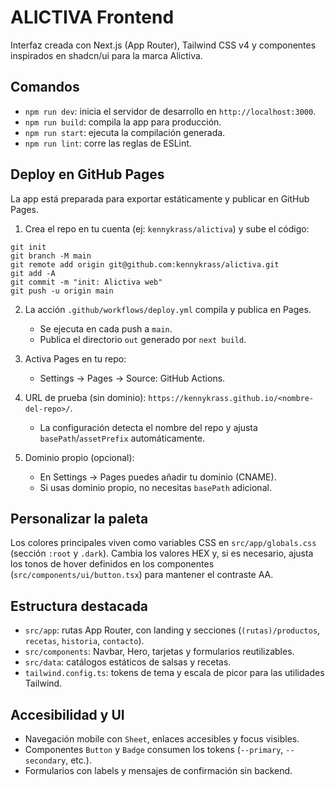 # ALICTIVA Frontend

Interfaz creada con Next.js (App Router), Tailwind CSS v4 y componentes inspirados en shadcn/ui para la marca Alictiva.

## Comandos
- `npm run dev`: inicia el servidor de desarrollo en `http://localhost:3000`.
- `npm run build`: compila la app para producción.
- `npm run start`: ejecuta la compilación generada.
- `npm run lint`: corre las reglas de ESLint.

## Deploy en GitHub Pages

La app está preparada para exportar estáticamente y publicar en GitHub Pages.

1) Crea el repo en tu cuenta (ej: `kennykrass/alictiva`) y sube el código:

```
git init
git branch -M main
git remote add origin git@github.com:kennykrass/alictiva.git
git add -A
git commit -m "init: Alictiva web"
git push -u origin main
```

2) La acción `.github/workflows/deploy.yml` compila y publica en Pages.
   - Se ejecuta en cada push a `main`.
   - Publica el directorio `out` generado por `next build`.

3) Activa Pages en tu repo:
   - Settings → Pages → Source: GitHub Actions.

4) URL de prueba (sin dominio): `https://kennykrass.github.io/<nombre-del-repo>/`.
   - La configuración detecta el nombre del repo y ajusta `basePath`/`assetPrefix` automáticamente.

5) Dominio propio (opcional):
   - En Settings → Pages puedes añadir tu dominio (CNAME).
   - Si usas dominio propio, no necesitas `basePath` adicional.


## Personalizar la paleta
Los colores principales viven como variables CSS en `src/app/globals.css` (sección `:root` y `.dark`). Cambia los valores HEX y, si es necesario, ajusta los tonos de hover definidos en los componentes (`src/components/ui/button.tsx`) para mantener el contraste AA.

## Estructura destacada
- `src/app`: rutas App Router, con landing y secciones (`(rutas)/productos`, `recetas`, `historia`, `contacto`).
- `src/components`: Navbar, Hero, tarjetas y formularios reutilizables.
- `src/data`: catálogos estáticos de salsas y recetas.
- `tailwind.config.ts`: tokens de tema y escala de picor para las utilidades Tailwind.

## Accesibilidad y UI
- Navegación mobile con `Sheet`, enlaces accesibles y focus visibles.
- Componentes `Button` y `Badge` consumen los tokens (`--primary`, `--secondary`, etc.).
- Formularios con labels y mensajes de confirmación sin backend.
